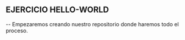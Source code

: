 ## EJERCICIO HELLO-WORLD

-- Empezaremos creando nuestro repositorio donde haremos todo el proceso.

